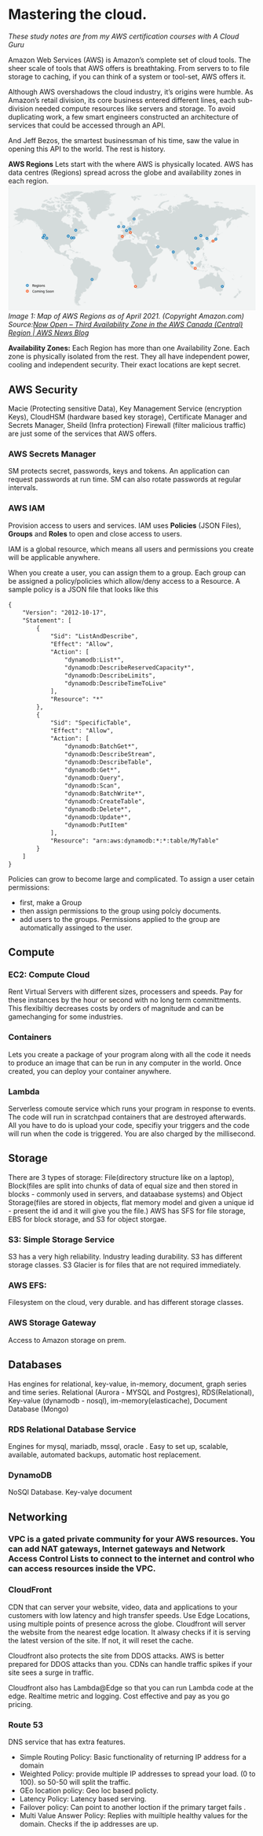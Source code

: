 # Mastering the cloud. 
_These study notes are from my AWS certification courses with A Cloud Guru_

Amazon Web Services (AWS) is Amazon’s complete set of cloud tools. The sheer scale of tools that AWS offers is breathtaking. From servers to to file storage to caching, if you can think of a system or tool-set, AWS offers it. 

Although AWS overshadows the cloud industry, it’s origins were humble. As Amazon’s retail division, its core business entered different lines, each sub-division needed compute resources like servers and storage. To avoid duplicating work, a few smart engineers constructed an architecture of services that could be accessed through an API.

And Jeff Bezos, the smartest businessman of his time, saw the value in opening this API to the world. The rest is history. 

__AWS Regions__
Lets start with the where AWS is physically located. AWS has data centres (Regions) spread across the globe and availability zones in each region. 
![AWS Regions](/images/aws_regions-1.png)
_Image 1: Map of AWS Regions as of April 2021. (Copyright Amazon.com)_
_Source:[Now Open – Third Availability Zone in the AWS Canada (Central) Region | AWS News Blog](https://aws.amazon.com/blogs/aws/now-open-third-availability-zone-in-the-aws-canada-central-region/)_

__Availability Zones:__
Each Region has more than one Availability Zone. Each zone is physically isolated from the rest. They all have independent power, cooling and independent security. Their exact locations are kept secret. 

## AWS Security
Macie (Protecting sensitive Data), Key Management Service (encryption Keys), CloudHSM (hardware based key storage), Certificate Manager and Secrets Manager, Sheild (Infra protection) Firewall (filter malicious traffic) are just some of the services that AWS offers. 

### AWS Secrets Manager
SM protects secret, passwords, keys and tokens. An application can request passwords at run time. SM can also rotate passwords at regular intervals. 

### AWS IAM
Provision access to users and services. IAM uses __Policies__ (JSON Files), __Groups__ and __Roles__ to open and close access to users. 

IAM is a global resource, which means all users and permissions you create will be applicable anywhere. 

When you create a user, you can assign them to a group. Each group can be assigned a policy/policies which allow/deny access to a Resource. 
A sample policy is a JSON file that looks like this 
```
{
    "Version": "2012-10-17",
    "Statement": [
        {
            "Sid": "ListAndDescribe",
            "Effect": "Allow",
            "Action": [
                "dynamodb:List*",
                "dynamodb:DescribeReservedCapacity*",
                "dynamodb:DescribeLimits",
                "dynamodb:DescribeTimeToLive"
            ],
            "Resource": "*"
        },
        {
            "Sid": "SpecificTable",
            "Effect": "Allow",
            "Action": [
                "dynamodb:BatchGet*",
                "dynamodb:DescribeStream",
                "dynamodb:DescribeTable",
                "dynamodb:Get*",
                "dynamodb:Query",
                "dynamodb:Scan",
                "dynamodb:BatchWrite*",
                "dynamodb:CreateTable",
                "dynamodb:Delete*",
                "dynamodb:Update*",
                "dynamodb:PutItem"
            ],
            "Resource": "arn:aws:dynamodb:*:*:table/MyTable"
        }
    ]
}
```
Policies can grow to become large and complicated. 
To assign a user cetain permissions: 
* first, make a Group 
* then assign permissions to the group using polciy documents. 
* add users to the groups. Permissions applied to the group are automatically assinged to the user. 

## Compute
### EC2: Compute Cloud 
Rent Virtual Servers with different sizes, processers and speeds. Pay for these instances by the hour or second with no long term committments. This flexibiltiy decreases costs by orders of magnitude and can be gamechanging for some industries.

### Containers
Lets you create a package of your program along with all the code it needs to produce an image that can be run in any computer in the world. 
Once created, you can deploy your container anywhere. 

### Lambda 
Serverless comoute service which runs your program in response to events. The code will run in scratchpad containers that are destroyed afterwards. All you have to do is upload your code, specifiy your triggers and the code will run when the code is triggered. You are also charged by the millisecond. 


## Storage
There are 3 types of storage: File(directory structure like on a laptop), Block(files are split into chunks of data of equal size and then stored in blocks - commonly used in servers, and dataabase systems) and Object Storage(files are stored in objects, flat memory model and given a unique id - present the id and it will give you the file.)
AWS has SFS for file storage, EBS for block storage, and S3 for object storgae.

### S3: Simple Storage Service
S3 has a very high reliability. Industry leading durability. S3 has different storage classes. S3 Glacier is for files that are not required immediately. 

### AWS EFS: 
Filesystem on the cloud, very durable. and has different storage classes. 

### AWS Storage Gateway
Access to Amazon storage on prem. 

## Databases
Has engines for relational, key-value, in-memory, document, graph series and time series. 
Relational (Aurora - MYSQL and Postgres), RDS(Relational), Key-value (dynamodb - nosql), im-memory(elasticache), Document Database (Mongo)

### RDS Relational Database Service
Engines for mysql, mariadb, mssql, oracle . Easy to set up, scalable, available, automated backups, automatic host replacement. 

### DynamoDB
NoSQl Database. Key-valye document

## Networking

### VPC is a gated private community for your AWS resources. You can add NAT gateways, Internet gateways and Network Access Control Lists to connect to the internet and control who can access resources inside the VPC. 

### CloudFront
CDN that can server your website, video, data and applications to your customers with low latency and high transfer speeds. Use Edge Locations, using multiple points of presence across the globe. Cloudfront will server the website from the nearest edge location. It alwasy checks if it is serving the latest version of the site. If not, it will reset the cache. 

Cloudfront also protects the site from DDOS attacks. AWS is better prepared for DDOS attacks than you. CDNs can handle traffic spikes if your site sees a surge in traffic. 

Cloudfront also has Lambda@Edge so that you can run Lambda code at the edge. Realtime metric and logging. Cost effective and pay as you go pricing. 

### Route 53
DNS service that has extra features. 
* Simple Routing Policy: Basic functionality of returning IP address for a domain 
* Weighted Policy: provide multiple IP addresses to spread your load. (0 to 100). so 50-50 will split the traffic. 
* GEo location policy: Geo loc based policty. 
* Latency Policy: Latency based serving. 
* Failover policy: Can point to another loction if the primary target fails .
* Multi Value Answer Policy: Replies with muiltiple healthy values for the domain. Checks if the ip addresses are up. 

### 


